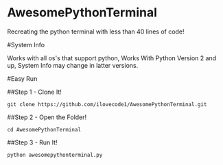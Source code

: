 # AwesomePythonTerminal

Recreating the python terminal with less than 40 lines of code!

#System Info

Works with all os's that support python,
Works With Python Version 2 and up,
System Info may change in latter versions.

#Easy Run

##Step 1 - Clone It!

`
git clone https://github.com/ilovecode1/AwesomePythonTerminal.git
`

##Step 2 - Open the Folder!

`
cd AwesomePythonTerminal
`

##Step 3 - Run It!

`
python awesomepythonterminal.py
`
